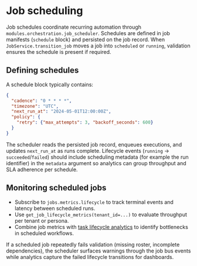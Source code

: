 # Job scheduling

Job schedules coordinate recurring automation through `modules.orchestration.job_scheduler`. Schedules are defined in job manifests (`schedule` block) and persisted on the job record. When `JobService.transition_job` moves a job into `scheduled` or `running`, validation ensures the schedule is present if required.

## Defining schedules

A schedule block typically contains:

```json
{
  "cadence": "0 * * * *",
  "timezone": "UTC",
  "next_run_at": "2024-05-01T12:00:00Z",
  "policy": {
    "retry": {"max_attempts": 3, "backoff_seconds": 600}
  }
}
```

The scheduler reads the persisted job record, enqueues executions, and updates `next_run_at` as runs complete. Lifecycle events (`running` → `succeeded`/`failed`) should include scheduling metadata (for example the run identifier) in the `metadata` argument so analytics can group throughput and SLA adherence per schedule.

## Monitoring scheduled jobs

- Subscribe to `jobs.metrics.lifecycle` to track terminal events and latency between scheduled runs.
- Use `get_job_lifecycle_metrics(tenant_id=...)` to evaluate throughput per tenant or persona.
- Combine job metrics with [task lifecycle analytics](../tasks/overview.md#analytics-and-rollups) to identify bottlenecks in scheduled workflows.

If a scheduled job repeatedly fails validation (missing roster, incomplete dependencies), the scheduler surfaces warnings through the job bus events while analytics capture the failed lifecycle transitions for dashboards.
